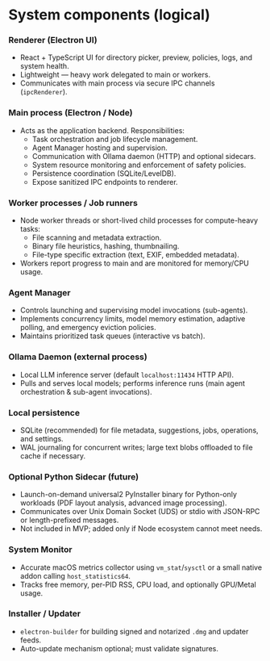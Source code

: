 # System components (logical)

### Renderer (Electron UI)
- React + TypeScript UI for directory picker, preview, policies, logs, and system health.  
- Lightweight — heavy work delegated to main or workers.  
- Communicates with main process via secure IPC channels (`ipcRenderer`).

### Main process (Electron / Node)
- Acts as the application backend. Responsibilities:
  - Task orchestration and job lifecycle management.
  - Agent Manager hosting and supervision.
  - Communication with Ollama daemon (HTTP) and optional sidecars.
  - System resource monitoring and enforcement of safety policies.
  - Persistence coordination (SQLite/LevelDB).
  - Expose sanitized IPC endpoints to renderer.

### Worker processes / Job runners
- Node worker threads or short-lived child processes for compute-heavy tasks:
  - File scanning and metadata extraction.
  - Binary file heuristics, hashing, thumbnailing.
  - File-type specific extraction (text, EXIF, embedded metadata).
- Workers report progress to main and are monitored for memory/CPU usage.

### Agent Manager
- Controls launching and supervising model invocations (sub-agents).
- Implements concurrency limits, model memory estimation, adaptive polling, and emergency eviction policies.
- Maintains prioritized task queues (interactive vs batch).

### Ollama Daemon (external process)
- Local LLM inference server (default `localhost:11434` HTTP API).
- Pulls and serves local models; performs inference runs (main agent orchestration & sub-agent invocations).

### Local persistence
- SQLite (recommended) for file metadata, suggestions, jobs, operations, and settings.
- WAL journaling for concurrent writes; large text blobs offloaded to file cache if necessary.

### Optional Python Sidecar (future)
- Launch-on-demand universal2 PyInstaller binary for Python-only workloads (PDF layout analysis, advanced image processing).
- Communicates over Unix Domain Socket (UDS) or stdio with JSON-RPC or length-prefixed messages.
- Not included in MVP; added only if Node ecosystem cannot meet needs.

### System Monitor
- Accurate macOS metrics collector using `vm_stat`/`sysctl` or a small native addon calling `host_statistics64`.
- Tracks free memory, per-PID RSS, CPU load, and optionally GPU/Metal usage.

### Installer / Updater
- `electron-builder` for building signed and notarized `.dmg` and updater feeds.
- Auto-update mechanism optional; must validate signatures.
